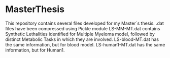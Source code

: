 # MasterThesis
This repository contains several files developed for my Master`s thesis. 
.dat files have been compressed using Pickle module 
LS-MM-MT.dat contains Synthetic Lethalities identified for Multiple Myeloma model, followed by distinct Metabolic Tasks in which they are involved. 
LS-blood-MT.dat has the same information, but for blood model. 
LS-human1-MT.dat has the same information, but for Human1. 

